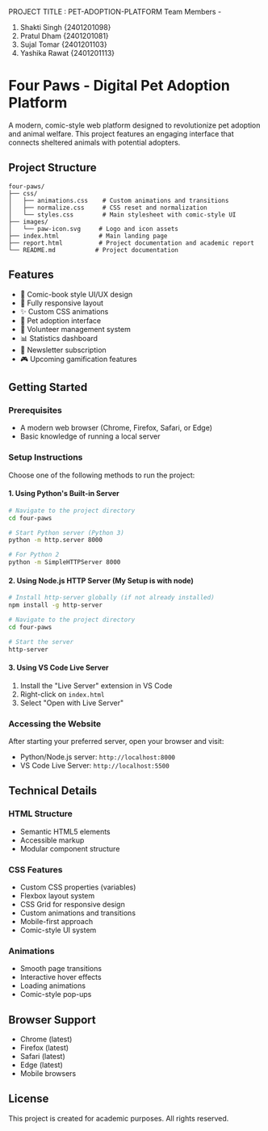 PROJECT TITLE : PET-ADOPTION-PLATFORM
Team Members -
1) Shakti Singh {2401201098}
2) Pratul Dham {2401201081}
3) Sujal Tomar  {2401201103}
4)  Yashika Rawat {2401201113}

# Four Paws - Digital Pet Adoption Platform

A modern, comic-style web platform designed to revolutionize pet adoption and animal welfare. This project features an engaging interface that connects sheltered animals with potential adopters.

## Project Structure

```
four-paws/
├── css/
│   ├── animations.css    # Custom animations and transitions
│   ├── normalize.css     # CSS reset and normalization
│   └── styles.css        # Main stylesheet with comic-style UI
├── images/
│   └── paw-icon.svg     # Logo and icon assets
├── index.html           # Main landing page
├── report.html          # Project documentation and academic report
└── README.md           # Project documentation
```

## Features

- 🎨 Comic-book style UI/UX design
- 📱 Fully responsive layout
- ✨ Custom CSS animations
- 🐾 Pet adoption interface
- 🤝 Volunteer management system
- 📊 Statistics dashboard
- 📧 Newsletter subscription
- 🎮 Upcoming gamification features

## Getting Started

### Prerequisites

- A modern web browser (Chrome, Firefox, Safari, or Edge)
- Basic knowledge of running a local server

### Setup Instructions

Choose one of the following methods to run the project:

#### 1. Using Python's Built-in Server

```bash
# Navigate to the project directory
cd four-paws

# Start Python server (Python 3)
python -m http.server 8000

# For Python 2
python -m SimpleHTTPServer 8000
```

#### 2. Using Node.js HTTP Server (My Setup is with node)

```bash
# Install http-server globally (if not already installed)
npm install -g http-server

# Navigate to the project directory
cd four-paws

# Start the server
http-server
```

#### 3. Using VS Code Live Server

1. Install the "Live Server" extension in VS Code
2. Right-click on `index.html`
3. Select "Open with Live Server"

### Accessing the Website

After starting your preferred server, open your browser and visit:

- Python/Node.js server: `http://localhost:8000`
- VS Code Live Server: `http://localhost:5500`

## Technical Details

### HTML Structure
- Semantic HTML5 elements
- Accessible markup
- Modular component structure

### CSS Features
- Custom CSS properties (variables)
- Flexbox layout system
- CSS Grid for responsive design
- Custom animations and transitions
- Mobile-first approach
- Comic-style UI system

### Animations
- Smooth page transitions
- Interactive hover effects
- Loading animations
- Comic-style pop-ups

## Browser Support

- Chrome (latest)
- Firefox (latest)
- Safari (latest)
- Edge (latest)
- Mobile browsers





## License

This project is created for academic purposes. All rights reserved.
